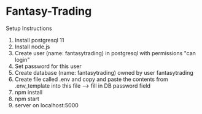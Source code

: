 # Fantasy-Trading

Setup Instructions
  1. Install postgresql 11
  2. Install node.js
  3. Create user (name: fantasytrading) in postgresql with permissions "can login"
  4. Set password for this user
  5. Create database (name: fantasytrading) owned by user fantasytrading
  6. Create file called .env and copy and paste the contents from .env_template into this file --> fill in DB password field
  7. npm install
  8. npm start
  9. server on localhost:5000
